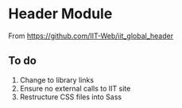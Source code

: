 # Header Module
From https://github.com/IIT-Web/iit_global_header


## To do
1. Change to library links
2. Ensure no external calls to IIT site
3. Restructure CSS files into Sass


